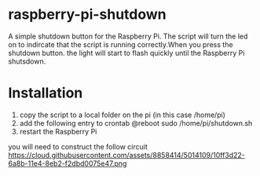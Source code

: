 raspberry-pi-shutdown
=====================

A simple shutdown button for the Raspberry Pi. The script will turn the led on to indircate that the script is running correctly.When you press the shutdown button. the light will start to flash quickly until the Raspberry Pi shutsdown.

Installation
============

1. copy the script to a local folder on the pi (in this case /home/pi)
2. add the following entry to crontab
@reboot sudo /home/pi/shutdown.sh
3. restart the Raspberry Pi

you will need to construct the follow circuit 
https://cloud.githubusercontent.com/assets/8858414/5014109/10ff3d22-6a8b-11e4-8eb2-f2dbd0075e47.png
